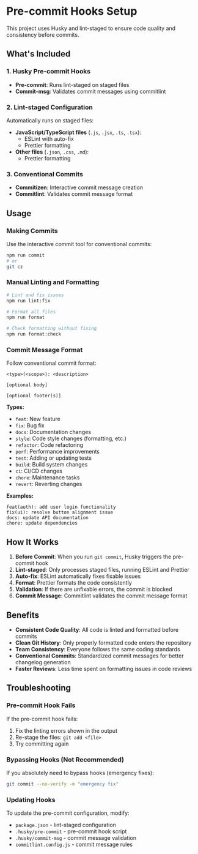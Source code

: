 # Pre-commit Hooks Setup

This project uses Husky and lint-staged to ensure code quality and consistency before commits.

## What's Included

### 1. Husky Pre-commit Hooks

- **Pre-commit**: Runs lint-staged on staged files
- **Commit-msg**: Validates commit messages using commitlint

### 2. Lint-staged Configuration

Automatically runs on staged files:

- **JavaScript/TypeScript files** (`.js`, `.jsx`, `.ts`, `.tsx`):
  - ESLint with auto-fix
  - Prettier formatting
- **Other files** (`.json`, `.css`, `.md`):
  - Prettier formatting

### 3. Conventional Commits

- **Commitizen**: Interactive commit message creation
- **Commitlint**: Validates commit message format

## Usage

### Making Commits

Use the interactive commit tool for conventional commits:

```bash
npm run commit
# or
git cz
```

### Manual Linting and Formatting

```bash
# Lint and fix issues
npm run lint:fix

# Format all files
npm run format

# Check formatting without fixing
npm run format:check
```

### Commit Message Format

Follow conventional commit format:

```
<type>(<scope>): <description>

[optional body]

[optional footer(s)]
```

**Types:**

- `feat`: New feature
- `fix`: Bug fix
- `docs`: Documentation changes
- `style`: Code style changes (formatting, etc.)
- `refactor`: Code refactoring
- `perf`: Performance improvements
- `test`: Adding or updating tests
- `build`: Build system changes
- `ci`: CI/CD changes
- `chore`: Maintenance tasks
- `revert`: Reverting changes

**Examples:**

```
feat(auth): add user login functionality
fix(ui): resolve button alignment issue
docs: update API documentation
chore: update dependencies
```

## How It Works

1. **Before Commit**: When you run `git commit`, Husky triggers the pre-commit hook
2. **Lint-staged**: Only processes staged files, running ESLint and Prettier
3. **Auto-fix**: ESLint automatically fixes fixable issues
4. **Format**: Prettier formats the code consistently
5. **Validation**: If there are unfixable errors, the commit is blocked
6. **Commit Message**: Commitlint validates the commit message format

## Benefits

- **Consistent Code Quality**: All code is linted and formatted before commits
- **Clean Git History**: Only properly formatted code enters the repository
- **Team Consistency**: Everyone follows the same coding standards
- **Conventional Commits**: Standardized commit messages for better changelog generation
- **Faster Reviews**: Less time spent on formatting issues in code reviews

## Troubleshooting

### Pre-commit Hook Fails

If the pre-commit hook fails:

1. Fix the linting errors shown in the output
2. Re-stage the files: `git add <file>`
3. Try committing again

### Bypassing Hooks (Not Recommended)

If you absolutely need to bypass hooks (emergency fixes):

```bash
git commit --no-verify -m "emergency fix"
```

### Updating Hooks

To update the pre-commit configuration, modify:

- `package.json` - lint-staged configuration
- `.husky/pre-commit` - pre-commit hook script
- `.husky/commit-msg` - commit message validation
- `commitlint.config.js` - commit message rules

